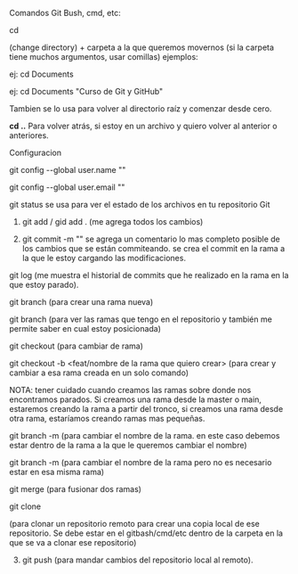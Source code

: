 Comandos Git Bush, cmd, etc:

cd

(change directory) + carpeta a la que queremos movernos (si la carpeta tiene muchos argumentos, usar comillas) ejemplos:

ej: cd Documents

ej: cd Documents "Curso de Git y GitHub"

Tambien se lo usa para volver al directorio raíz y comenzar desde cero.

**cd ..**
Para volver atrás, si estoy en un archivo y quiero volver al anterior o anteriores.


Configuracion

git config --global user.name "<usuario>"

git config --global user.email "<correo>"



git status
se usa para ver el estado de los archivos en tu repositorio Git


1) git add <file> / gid add . (me agrega todos los cambios)


2) git commit -m "" 
se agrega un comentario lo mas completo posible de los cambios que se están commiteando. se crea el commit en la rama a la que le estoy cargando las modificaciones.



git log
(me muestra el historial de commits que he realizado en la rama en la que estoy parado).


git branch <nombre de la rama a crear>
(para crear una rama nueva)


git branch
(para ver las ramas que tengo en el repositorio y también me permite saber en cual estoy posicionada)


git checkout <nombre de la rama>
(para cambiar de rama)


git checkout -b <feat/nombre de la rama que quiero crear>
(para crear y cambiar a esa rama creada en un solo comando)

NOTA: tener cuidado cuando creamos las ramas sobre donde nos encontramos parados. Si creamos una rama desde la master o main, estaremos creando la rama a partir del tronco, si creamos una rama desde otra rama, estaríamos creando ramas mas pequeñas.


git branch -m <nombre nuevo de la rama>
(para cambiar el nombre de la rama. en este caso debemos estar dentro de la rama a la que le queremos cambiar el nombre)


git branch -m <nombre actual de la rama> <nombre nuevo de la rama>
(para cambiar el nombre de la rama pero no es necesario estar en esa misma rama)


git merge
(para fusionar dos ramas)


git clone <link de ubicacion del repositorio>

(para clonar un repositorio remoto para crear una copia local de ese repositorio.
Se debe estar en el gitbash/cmd/etc dentro de la carpeta en la que se va a clonar ese repositorio)


3) git push <origen> <rama>
(para mandar cambios del repositorio local al remoto).
